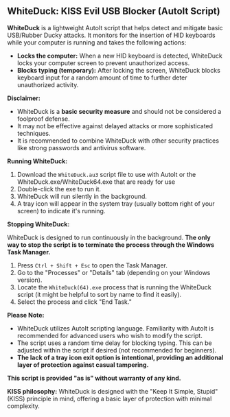 ## WhiteDuck: KISS Evil USB Blocker (AutoIt Script)

**WhiteDuck** is a lightweight AutoIt script that helps detect and mitigate basic USB/Rubber Ducky attacks. It monitors for the insertion of HID keyboards while your computer is running and takes the following actions:

*   **Locks the computer:** When a new HID keyboard is detected, WhiteDuck locks your computer screen to prevent unauthorized access.
*   **Blocks typing (temporary):** After locking the screen, WhiteDuck blocks keyboard input for a random amount of time to further deter unauthorized activity.

**Disclaimer:**

*   WhiteDuck is a **basic security measure** and should not be considered a foolproof defense.
*   It may not be effective against delayed attacks or more sophisticated techniques.
*   It is recommended to combine WhiteDuck with other security practices like strong passwords and antivirus software.

**Running WhiteDuck:**

1.  Download the `WhiteDuck.au3` script file to use with AutoIt or the WhiteDuck.exe/WhiteDuck64.exe that are ready for use 
2.  Double-click the exe to run it.
3.  WhiteDuck will run silently in the background.
4.  A tray icon will appear in the system tray (usually bottom right of your screen) to indicate it's running.

**Stopping WhiteDuck:**

WhiteDuck is designed to run continuously in the background. **The only way to stop the script is to terminate the process through the Windows Task Manager.**

1.  Press `Ctrl + Shift + Esc` to open the Task Manager.
2.  Go to the "Processes" or "Details" tab (depending on your Windows version).
3.  Locate the `WhiteDuck(64).exe` process that is running the WhiteDuck script (it might be helpful to sort by name to find it easily).
4.  Select the process and click "End Task."

**Please Note:**

*   WhiteDuck utilizes AutoIt scripting language. Familiarity with AutoIt is recommended for advanced users who wish to modify the script.
*   The script uses a random time delay for blocking typing. This can be adjusted within the script if desired (not recommended for beginners).
*   **The lack of a tray icon exit option is intentional, providing an additional layer of protection against casual tampering.**

**This script is provided "as is" without warranty of any kind.**

**KISS philosophy:** WhiteDuck is designed with the "Keep It Simple, Stupid" (KISS) principle in mind, offering a basic layer of protection with minimal complexity.
